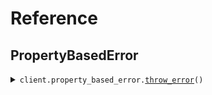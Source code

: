 # Reference
## PropertyBasedError
<details><summary><code>client.property_based_error.<a href="src/seed/property_based_error/client.py">throw_error</a>()</code></summary>
<dl>
<dd>

#### 📝 Description

<dl>
<dd>

<dl>
<dd>

GET request that always throws an error
</dd>
</dl>
</dd>
</dl>

#### 🔌 Usage

<dl>
<dd>

<dl>
<dd>

```python
from seed import SeedErrorProperty
client = SeedErrorProperty(base_url="https://yourhost.com/path/to/api", )
client.property_based_error.throw_error()

```
</dd>
</dl>
</dd>
</dl>

#### ⚙️ Parameters

<dl>
<dd>

<dl>
<dd>

**request_options:** `typing.Optional[RequestOptions]` — Request-specific configuration.
    
</dd>
</dl>
</dd>
</dl>


</dd>
</dl>
</details>


